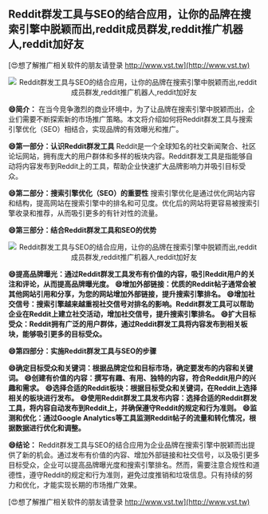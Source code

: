 ## **Reddit群发工具与SEO的结合应用，让你的品牌在搜索引擎中脱颖而出,reddit成员群发,reddit推广机器人,reddit加好友**

[😍想了解推广相关软件的朋友请登录 http://www.vst.tw](http://www.vst.tw)

 <center><img src="https://vst.tw/MP4/tuiguang/png/0.png" alt="Reddit群发工具与SEO的结合应用，让你的品牌在搜索引擎中脱颖而出,reddit成员群发,reddit推广机器人,reddit加好友"></center>

**😄简介：**
在当今竞争激烈的商业环境中，为了让品牌在搜索引擎中脱颖而出，企业们需要不断探索新的市场推广策略。本文将介绍如何将Reddit群发工具与搜索引擎优化（SEO）相结合，实现品牌的有效曝光和推广。

**😄第一部分：认识Reddit群发工具**
Reddit是一个全球知名的社交新闻聚合、社区论坛网站，拥有庞大的用户群体和多样的板块内容。Reddit群发工具是指能够自动将内容发布到Reddit上的工具，帮助企业快速扩大品牌影响力并吸引目标受众。

**😄第二部分：搜索引擎优化（SEO）的重要性**
搜索引擎优化是通过优化网站内容和结构，提高网站在搜索引擎中的排名和可见度。优化后的网站将更容易被搜索引擎收录和推荐，从而吸引更多的有针对性的流量。

**😄第三部分：结合Reddit群发工具和SEO的优势**

 <center><img src="https://vst.tw/MP4/tuiguang/png/5.png" alt="Reddit群发工具与SEO的结合应用，让你的品牌在搜索引擎中脱颖而出,reddit成员群发,reddit推广机器人,reddit加好友"></center>

**😄提高品牌曝光：通过Reddit群发工具发布有价值的内容，吸引Reddit用户的关注和评论，从而提高品牌曝光度。**
**😄增加外部链接：优质的Reddit帖子通常会被其他网站引用和分享，为您的网站增加外部链接，提升搜索引擎排名。**
**😄增加社交信号：搜索引擎越来越重视社交信号对排名的影响。Reddit群发工具可以帮助企业在Reddit上建立社交活动，增加社交信号，提升搜索引擎排名。**
**😄扩大目标受众：Reddit拥有广泛的用户群体，通过Reddit群发工具将内容发布到相关板块，能够吸引更多的目标受众。**

**😄第四部分：实施Reddit群发工具与SEO的步骤**

**😄确定目标受众和关键词：根据品牌定位和目标市场，确定要发布的内容和关键词。**
**😄创建有价值的内容：撰写有趣、有用、独特的内容，符合Reddit用户的兴趣和需求。**
**😄选择合适的Reddit板块：根据目标受众和关键词，在Reddit上选择相关的板块进行发布。**
**😄使用Reddit群发工具发布内容：选择合适的Reddit群发工具，将内容自动发布到Reddit上，并确保遵守Reddit的规定和行为准则。**
**😄监测和优化：通过Google Analytics等工具监测Reddit帖子的流量和转化情况，根据数据进行优化和调整。**

**😄结论：**
Reddit群发工具与SEO的结合应用为企业品牌在搜索引擎中脱颖而出提供了新的机会。通过发布有价值的内容、增加外部链接和社交信号，以及吸引更多目标受众，企业可以提高品牌曝光度和搜索引擎排名。然而，需要注意合规性和道德性，遵守Reddit的规定和行为准则，避免过度推销和垃圾信息。只有持续的努力和优化，才能实现长期的市场推广效果。

[😍想了解推广相关软件的朋友请登录 http://www.vst.tw](http://www.vst.tw)



